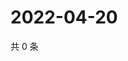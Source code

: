 # 2022-04-20

共 0 条

<!-- BEGIN WEIBO -->
<!-- 最后更新时间 Wed Apr 20 2022 07:14:05 GMT+0800 (China Standard Time) -->

<!-- END WEIBO -->
